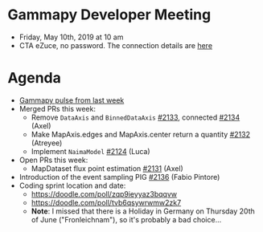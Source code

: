 # Gammapy Developer Meeting

* Friday, May 10th, 2019 at 10 am
* CTA eZuce, no password.  The connection details are [here](../ezuce.txt)

# Agenda

* [Gammapy pulse from last week](https://github.com/gammapy/gammapy/pulse)
* Merged PRs this week: 
	- Remove `DataAxis` and  `BinnedDataAxis` [#2133](https://github.com/gammapy/gammapy/pull/2133), connected [#2134](https://github.com/gammapy/gammapy/issues/2134) (Axel)
	- Make MapAxis.edges and MapAxis.center return a quantity [#2132](https://github.com/gammapy/gammapy/pull/2132) (Atreyee)
	- Implement `NaimaModel` [#2124](https://github.com/gammapy/gammapy/pull/2124) (Luca)
* Open PRs this week:
	- MapDataset flux point estimation [#2131](https://github.com/gammapy/gammapy/pull/2131) (Axel) 
* Introduction of the event sampling PIG [#2136](https://github.com/gammapy/gammapy/pull/2136) (Fabio Pintore)
* Coding sprint location and date:
	- https://doodle.com/poll/zqp9ieyyaz3bqqvw
	- https://doodle.com/poll/tvb6qsywrwmw2zk7
	- **Note**: I missed that there is a Holiday in Germany on Thursday 20th of June ("Fronleichnam"), so it's probably a 		bad choice... 
